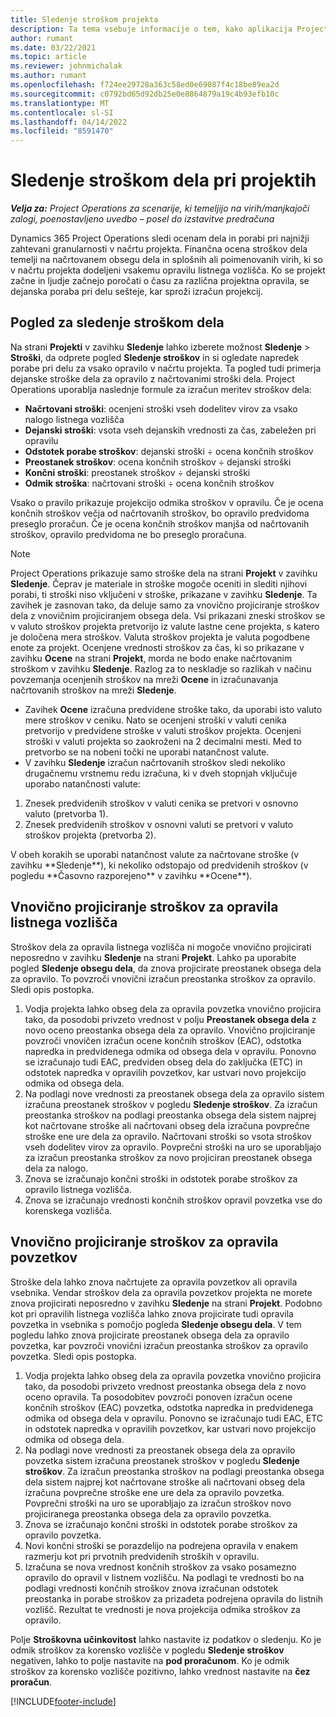 ```yaml
---
title: Sledenje stroškom projekta
description: Ta tema vsebuje informacije o tem, kako aplikacija Project Operations spremlja napredek glede na stroške in porabo pri projektu.
author: rumant
ms.date: 03/22/2021
ms.topic: article
ms.reviewer: johnmichalak
ms.author: rumant
ms.openlocfilehash: f724ee29728a363c58ed0e69087f4c18be89ea2d
ms.sourcegitcommit: c0792bd65d92db25e0e8864879a19c4b93efb10c
ms.translationtype: MT
ms.contentlocale: sl-SI
ms.lasthandoff: 04/14/2022
ms.locfileid: "8591470"
---
```

# <a name="labor-cost-tracking-on-projects"></a>Sledenje stroškom dela pri projektih

_**Velja za:** Project Operations za scenarije, ki temeljijo na virih/manjkajoči zalogi, poenostavljeno uvedbo – posel do izstavitve predračuna_

Dynamics 365 Project Operations sledi ocenam dela in porabi pri najnižji zahtevani granularnosti v načrtu projekta. Finančna ocena stroškov dela temelji na načrtovanem obsegu dela in splošnih ali poimenovanih virih, ki so v načrtu projekta dodeljeni vsakemu opravilu listnega vozlišča. Ko se projekt začne in ljudje začnejo poročati o času za različna projektna opravila, se dejanska poraba pri delu sešteje, kar sproži izračun projekcij.

## <a name="labor-cost-tracking-view"></a>Pogled za sledenje stroškom dela

Na strani **Projekti** v zavihku **Sledenje** lahko izberete možnost **Sledenje** > **Stroški**, da odprete pogled **Sledenje stroškov** in si ogledate napredek porabe pri delu za vsako opravilo v načrtu projekta. Ta pogled tudi primerja dejanske stroške dela za opravilo z načrtovanimi stroški dela. Project Operations uporablja naslednje formule za izračun meritev stroškov dela:

- **Načrtovani stroški**: ocenjeni stroški vseh dodelitev virov za vsako nalogo listnega vozlišča
- **Dejanski stroški**: vsota vseh dejanskih vrednosti za čas, zabeležen pri opravilu
- **Odstotek porabe stroškov**: dejanski stroški ÷ ocena končnih stroškov
- **Preostanek stroškov**: ocena končnih stroškov ÷ dejanski stroški
- **Končni stroški**: preostanek stroškov ÷ dejanski stroški
- **Odmik stroška**: načrtovani stroški ÷ ocena končnih stroškov

Vsako o pravilo prikazuje projekcijo odmika stroškov v opravilu. Če je ocena končnih stroškov večja od načrtovanih stroškov, bo opravilo predvidoma preseglo proračun. Če je ocena končnih stroškov manjša od načrtovanih stroškov, opravilo predvidoma ne bo preseglo proračuna.

>[!NOTE]
> Project Operations prikazuje samo stroške dela na strani **Projekt** v zavihku **Sledenje**. Čeprav je materiale in stroške mogoče oceniti in slediti njihovi porabi, ti stroški niso vključeni v stroške, prikazane v zavihku **Sledenje**. Ta zavihek je zasnovan tako, da deluje samo za vnovično projiciranje stroškov dela z vnovičnim projiciranjem obsega dela.
Vsi prikazani zneski stroškov se v valuto stroškov projekta pretvorijo iz valute lastne cene projekta, s katero je določena mera stroškov. Valuta stroškov projekta je valuta pogodbene enote za projekt. Ocenjene vrednosti stroškov za čas, ki so prikazane v zavihku **Ocene** na strani **Projekt**, morda ne bodo enake načrtovanim stroškom v zavihku **Sledenje**. Razlog za to neskladje so razlikah v načinu povzemanja ocenjenih stroškov na mreži **Ocene** in izračunavanja načrtovanih stroškov na mreži **Sledenje**. 
>
> - Zavihek **Ocene** izračuna predvidene stroške tako, da uporabi isto valuto mere stroškov v ceniku. Nato se ocenjeni stroški v valuti cenika pretvorijo v predvidene stroške v valuti stroškov projekta. Ocenjeni stroški v valuti projekta so zaokroženi na 2 decimalni mesti. Med to pretvorbo se na nobeni točki ne uporabi natančnost valute. 
> - V zavihku **Sledenje** izračun načrtovanih stroškov sledi nekoliko drugačnemu vrstnemu redu izračuna, ki v dveh stopnjah vključuje uporabo natančnosti valute: 
   ><ol>
   ><li>Znesek predvidenih stroškov v valuti cenika se pretvori v osnovno valuto (pretvorba 1).</li>
   ><li>Znesek predvidenih stroškov v osnovni valuti se pretvori v valuto stroškov projekta (pretvorba 2). </li>
   ></ol>
   >V obeh korakih se uporabi natančnost valute za načrtovane stroške (v zavihku **Sledenje**), ki nekoliko odstopajo od predvidenih stroškov (v pogledu **Časovno razporejeno** v zavihku **Ocene**). 
   
## <a name="reprojecting-costs-on-leaf-node-tasks"></a>Vnovično projiciranje stroškov za opravila listnega vozlišča

Stroškov dela za opravila listnega vozlišča ni mogoče vnovično projicirati neposredno v zavihku **Sledenje** na strani **Projekt**. Lahko pa uporabite pogled **Sledenje obsegu dela**, da znova projicirate preostanek obsega dela za opravilo. To povzroči vnovični izračun preostanka stroškov za opravilo. Sledi opis postopka.

1. Vodja projekta lahko obseg dela za opravila povzetka vnovično projicira tako, da posodobi privzeto vrednost v polju **Preostanek obsega dela** z novo oceno preostanka obsega dela za opravilo. Vnovično projiciranje povzroči vnovičen izračun ocene končnih stroškov (EAC), odstotka napredka in predvidenega odmika od obsega dela v opravilu. Ponovno se izračunajo tudi EAC, predviden obseg dela do zaključka (ETC) in odstotek napredka v opravilih povzetkov, kar ustvari novo projekcijo odmika od obsega dela.
2. Na podlagi nove vrednosti za preostanek obsega dela za opravilo sistem izračuna preostanek stroškov v pogledu **Sledenje stroškov**. Za izračun preostanka stroškov na podlagi preostanka obsega dela sistem najprej kot načrtovane stroške ali načrtovani obseg dela izračuna povprečne stroške ene ure dela za opravilo. Načrtovani stroški so vsota stroškov vseh dodelitev virov za opravilo. Povprečni stroški na uro se uporabljajo za izračun preostanka stroškov za novo projiciran preostanek obsega dela za nalogo.
3. Znova se izračunajo končni stroški in odstotek porabe stroškov za opravilo listnega vozlišča.
4. Znova se izračunajo vrednosti končnih stroškov opravil povzetka vse do korenskega vozlišča.

## <a name="reprojecting-costs-on-summary-tasks"></a>Vnovično projiciranje stroškov za opravila povzetkov

Stroške dela lahko znova načrtujete za opravila povzetkov ali opravila vsebnika. Vendar stroškov dela za opravila povzetkov projekta ne morete znova projicirati neposredno v zavihku **Sledenje** na strani **Projekt**. Podobno kot pri opravilih listnega vozlišča lahko znova projicirate tudi opravila povzetka in vsebnika s pomočjo pogleda **Sledenje obsegu dela**. V tem pogledu lahko znova projicirate preostanek obsega dela za opravilo povzetka, kar povzroči vnovični izračun preostanka stroškov za opravilo povzetka. Sledi opis postopka.

1. Vodja projekta lahko obseg dela za opravila povzetka vnovično projicira tako, da posodobi privzeto vrednost preostanka obsega dela z novo oceno opravila. Ta posodobitev povzroči ponoven izračun ocene končnih stroškov (EAC) povzetka, odstotka napredka in predvidenega odmika od obsega dela v opravilu. Ponovno se izračunajo tudi EAC, ETC in odstotek napredka v opravilih povzetkov, kar ustvari novo projekcijo odmika od obsega dela.
2. Na podlagi nove vrednosti za preostanek obsega dela za opravilo povzetka sistem izračuna preostanek stroškov v pogledu **Sledenje stroškov**. Za izračun preostanka stroškov na podlagi preostanka obsega dela sistem najprej kot načrtovane stroške ali načrtovani obseg dela izračuna povprečne stroške ene ure dela za opravilo povzetka. Povprečni stroški na uro se uporabljajo za izračun stroškov novo projiciranega preostanka obsega dela za opravilo povzetka.
3. Znova se izračunajo končni stroški in odstotek porabe stroškov za opravilo povzetka.
4. Novi končni stroški se porazdelijo na podrejena opravila v enakem razmerju kot pri prvotnih predvidenih stroških v opravilu.
5. Izračuna se nova vrednost končnih stroškov za vsako posamezno opravilo do opravil v listnem vozlišču. Na podlagi te vrednosti bo na podlagi vrednosti končnih stroškov znova izračunan odstotek preostanka in porabe stroškov za prizadeta podrejena opravila do listnih vozlišč. Rezultat te vrednosti je nova projekcija odmika stroškov za opravilo. 


Polje **Stroškovna učinkovitost** lahko nastavite iz podatkov o sledenju. Ko je odmik stroškov za korensko vozlišče v pogledu **Sledenje stroškov** negativen, lahko to polje nastavite na **pod proračunom**. Ko je odmik stroškov za korensko vozlišče pozitivno, lahko vrednost nastavite na **čez proračun**.


[!INCLUDE[footer-include](../includes/footer-banner.md)]

